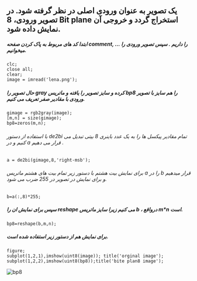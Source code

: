 ## یک تصویر به عنوان ورودی اصلی در نظر گرفته شود. در تصویر ورودی، 8 Bit plane استخراج گردد و خروجی آن نمایش داده شود.
##### ابتدا کد های مربوط به  پاک کردن صفحه  comment, ... را داریم . سپس تصویر ورودی را میخوانیم.
```
clc;
close all;
clear;
image = imread('lena.png');
```
##### حال تصویر را gray کرده و سایز تصویر را یافته و ماتریس bp8 را هم سایز با تصویر ورودی با مقادیر صفر تعریف می کنیم.
```
gimage = rgb2gray(image);
[m,n] = size(gimage);
bp8=zeros(m,n);
```
###### با استفاده از دستور de2bi تمام مقادیر پیکسل ها را به یک عدد باینری 8 بیتی تبدیل می کنیم و در a قرار می دهیم .  
```
a = de2bi(gimage,8,'right-msb');
```
###### برای نمایش بیت هشتم با دستور زیر تمام بیت های هشتم ماتریس  a را در b قرار میدهیم و برای نمایش در تصویر در 255 ضرب می شود. 
```
b=a(:,8)*255;
```
##### سپس برای نمایش ان را reshape می کنیم زیرا سایز ماتریس  b ، درواقع m*n  است. 
```
bp8=reshape(b,m,n);
```
##### برای نمایش هم از دستور زیر استفاده شده است.
```
figure;
subplot(1,2,1),imshow(uint8(image)); title('orginal image');
subplot(1,2,2),imshow(uint8(bp8));title('bite plan8 image');
```
![bp8](https://github.com/semnan-university-ai/image-processing-class-002/blob/main/exercises/zeinabfamili/18/im%20bite%20plane8.jpg)
